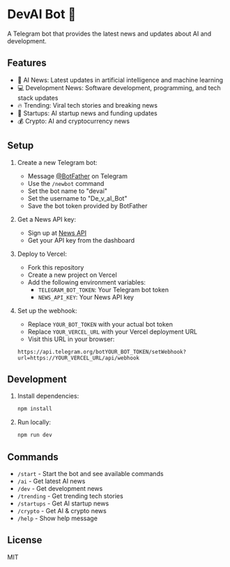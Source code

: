 # DevAI Bot 🤖

A Telegram bot that provides the latest news and updates about AI and development.

## Features

- 🤖 AI News: Latest updates in artificial intelligence and machine learning
- 💻 Development News: Software development, programming, and tech stack updates
- 🔥 Trending: Viral tech stories and breaking news
- 🏢 Startups: AI startup news and funding updates
- 💰 Crypto: AI and cryptocurrency news

## Setup

1. Create a new Telegram bot:
   - Message [@BotFather](https://t.me/botfather) on Telegram
   - Use the `/newbot` command
   - Set the bot name to "devai"
   - Set the username to "De_v_aI_Bot"
   - Save the bot token provided by BotFather

2. Get a News API key:
   - Sign up at [News API](https://newsapi.org)
   - Get your API key from the dashboard

3. Deploy to Vercel:
   - Fork this repository
   - Create a new project on Vercel
   - Add the following environment variables:
     - `TELEGRAM_BOT_TOKEN`: Your Telegram bot token
     - `NEWS_API_KEY`: Your News API key

4. Set up the webhook:
   - Replace `YOUR_BOT_TOKEN` with your actual bot token
   - Replace `YOUR_VERCEL_URL` with your Vercel deployment URL
   - Visit this URL in your browser:
   ```
   https://api.telegram.org/botYOUR_BOT_TOKEN/setWebhook?url=https://YOUR_VERCEL_URL/api/webhook
   ```

## Development

1. Install dependencies:
   ```bash
   npm install
   ```

2. Run locally:
   ```bash
   npm run dev
   ```

## Commands

- `/start` - Start the bot and see available commands
- `/ai` - Get latest AI news
- `/dev` - Get development news
- `/trending` - Get trending tech stories
- `/startups` - Get AI startup news
- `/crypto` - Get AI & crypto news
- `/help` - Show help message

## License

MIT